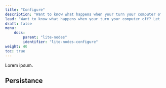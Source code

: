 ```yaml
---
title: "Configure"
description: "Want to know what happens when your turn your computer off? Let's find out."
lead: "Want to know what happens when your turn your computer off? Let's find out."
draft: false
menu:
    docs:
        parent: "lite-nodes"
        identifier: "lite-nodes-configure" 
weight: 40
toc: true
---
```


Lorem ipsum.

## Persistance

